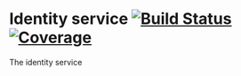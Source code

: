 # Identity service [![Build Status](https://travis-ci.org/neoncity/identity.svg?branch=master)](https://travis-ci.org/neoncity/identity) [![Coverage](https://codecov.io/gh/neoncity/identity/branch/master/graph/badge.svg)](https://codecov.io/gh/neoncity/identity)


The identity service
